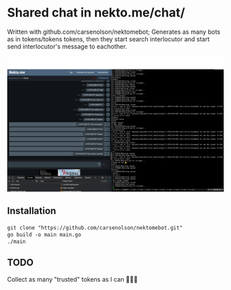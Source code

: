 # Shared chat in nekto.me/chat/

Written with github.com/carsenolson/nektomebot;
Generates as many bots as in tokens/tokens tokens, then they start search interlocutor and start send interlocutor's message to eachother.

![](images/shared_chat.png)

## Installation

```
git clone "https://github.com/carsenolson/nektomebot.git"
go build -o main main.go
./main
```

## TODO 

Collect as many "trusted" tokens as I can 👨🏿‍💻
